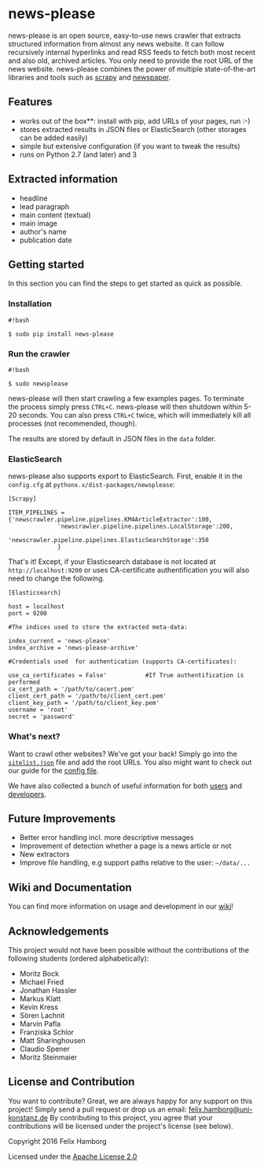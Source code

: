# **news-please**

news-please is an open source, easy-to-use news crawler that extracts structured information from almost any news website. It can follow recursively internal hyperlinks and read RSS feeds to fetch both most recent and also old, archived articles. You only need to provide the root URL of the news website. news-please combines the power of multiple state-of-the-art libraries and tools such as [scrapy](https://scrapy.org/) and [newspaper](https://github.com/codelucas/newspaper).

## Features
* works out of the box**: install with pip, add URLs of your pages, run :-)
* stores extracted results in JSON files or ElasticSearch (other storages can be added easily)
* simple but extensive configuration (if you want to tweak the results)
* runs on Python 2.7 (and later) and 3

## Extracted information
* headline
* lead paragraph
* main content (textual)
* main image
* author's name
* publication date

## Getting started

In this section you can find the steps to get started as quick as possible. 

### Installation

```
#!bash

$ sudo pip install news-please
```

### Run the crawler

```
#!bash

$ sudo newsplease
```

news-please will then start crawling a few examples pages. To terminate the process simply press `CTRL+C`. news-please will then shutdown within 5-20 seconds. You can also press `CTRL+C` twice, which will immediately kill all processes (not recommended, though).

The results are stored by default in JSON files in the `data` folder.

### ElasticSearch

news-please also supports export to ElasticSearch. First, enable it in the `config.cfg` at `pythonx.x/dist-packages/newsplease`:

    [Scrapy]
    
    ITEM_PIPELINES = {'newscrawler.pipeline.pipelines.KM4ArticleExtractor':100,
                  'newscrawler.pipeline.pipelines.LocalStorage':200,
                  'newscrawler.pipeline.pipelines.ElasticSearchStorage':350
                  }

That's it! Except, if your Elasticsearch database is not located at `http://localhost:9200` or uses CA-certificate authentification you will also need to change the following.

    [Elasticsearch]

    host = localhost
    port = 9200	

    #The indices used to store the extracted meta-data:

    index_current = 'news-please'
    index_archive = 'news-please-archive'

    #Credentials used  for authentication (supports CA-certificates):
	
    use_ca_certificates = False'           #If True authentification is performed 
    ca_cert_path = '/path/to/cacert.pem'  
    client_cert_path = '/path/to/client_cert.pem'  
    client_key_path = '/path/to/client_key.pem'  
    username = 'root'  
    secret = 'password' 

### What's next?

Want to crawl other websites? We've got your back! Simply go into the [`sitelist.json`](https://bitbucket.org/fhamborg/news-please/wiki/user-guide#markdown-header-add-own-urls) file and add the root URLs. 
You also might want to check out our guide for the [config file](https://bitbucket.org/fhamborg/news-please/wiki/configuration). 

We have also collected a bunch of useful information for both [users](https://bitbucket.org/fhamborg/news-please/wiki/user-guide)  and [developers](https://bitbucket.org/fhamborg/news-please/wiki/developer-guide).

## Future Improvements
* Better error handling incl. more descriptive messages
* Improvement of detection whether a page is a news article or not
* New extractors
* Improve file handling, e.g support paths relative to the user: `~/data/...`

## Wiki and Documentation
You can find more information on usage and development in our [wiki](https://bitbucket.org/fhamborg/news-please/wiki/Home)!

## Acknowledgements

This project would not have been possible without the contributions of the following students (ordered alphabetically):

* Moritz Bock
* Michael Fried
* Jonathan Hassler
* Markus Klatt
* Kevin Kress
* Sören Lachnit
* Marvin Pafla
* Franziska Schlor
* Matt Sharinghousen
* Claudio Spener
* Moritz Steinmaier

## License and Contribution

You want to contribute? Great, we are always happy for any support on this project! Simply send a pull request or drop us an email: [felix.hamborg@uni-konstanz.de](felix.hamborg@uni-konstanz.de) By contributing to this project, you agree that your contributions will be licensed under the project's license (see below).

Copyright 2016 Felix Hamborg

Licensed under the [Apache License 2.0](LICENSE.txt)